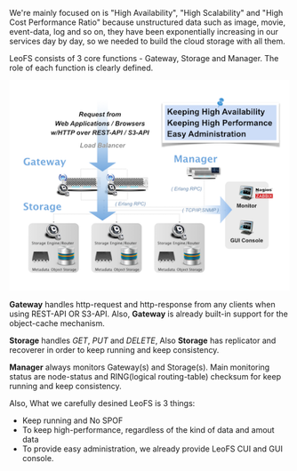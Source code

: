 We're mainly focused on is "High Availability", "High Scalability" and "High Cost Performance Ratio" because unstructured data such as image, movie, event-data, log and so on, they have been exponentially increasing in our services day by day, so we needed to build the cloud storage with all them.

LeoFS consists of 3 core functions - Gateway, Storage and Manager. The role of each function is clearly defined.

![LeoFS architecture](images/leofs-architecture.png)

**Gateway** handles http-request and http-response from any clients when using REST-API OR S3-API. Also, **Gateway** is already built-in support for the object-cache mechanism.

**Storage** handles *GET*, *PUT* and *DELETE*, Also **Storage** has replicator and recoverer in order to keep running and keep consistency.

**Manager** always monitors Gateway(s) and Storage(s). Main monitoring status are node-status and RING(logical routing-table) checksum for keep running and keep consistency.


Also, What we carefully desined LeoFS is 3 things:
* Keep running and No SPOF
* To keep high-performance, regardless of the kind of data and amout data
* To provide easy administration, we already provide LeoFS CUI and GUI console.
